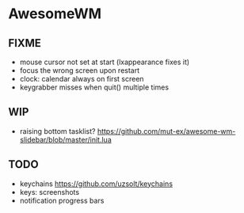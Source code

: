 # AwesomeWM

## FIXME

- mouse cursor not set at start (lxappearance fixes it)
- focus the wrong screen upon restart
- clock: calendar always on first screen
- keygrabber misses when quit() multiple times

## WIP

- raising bottom tasklist? https://github.com/mut-ex/awesome-wm-slidebar/blob/master/init.lua

## TODO

- keychains https://github.com/uzsolt/keychains
- keys: screenshots
- notification progress bars
